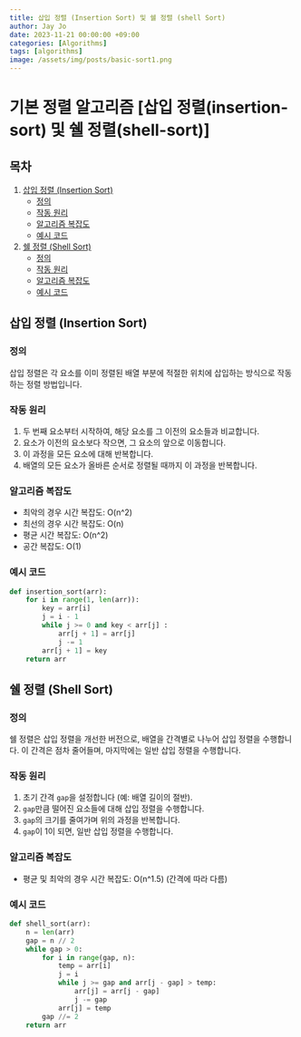 ```yaml
---
title: 삽입 정렬 (Insertion Sort) 및 쉘 정렬 (shell Sort)
author: Jay Jo
date: 2023-11-21 00:00:00 +09:00
categories: [Algorithms]
tags: [algorithms]
image: /assets/img/posts/basic-sort1.png
---
```


# 기본 정렬 알고리즘 [삽입 정렬(insertion-sort) 및 쉘 정렬(shell-sort)]

## 목차
1. [삽입 정렬 (Insertion Sort)](#삽입-정렬-insertion-sort)
   - [정의](#정의)
   - [작동 원리](#작동-원리)
   - [알고리즘 복잡도](#알고리즘-복잡도)
   - [예시 코드](#예시-코드)
2. [쉘 정렬 (Shell Sort)](#쉘-정렬-shell-sort)
   - [정의](#정의-1)
   - [작동 원리](#작동-원리-1)
   - [알고리즘 복잡도](#알고리즘-복잡도-1)
   - [예시 코드](#예시-코드-1)

<a name="삽입-정렬-insertion-sort"></a>
## 삽입 정렬 (Insertion Sort)

### 정의
삽입 정렬은 각 요소를 이미 정렬된 배열 부분에 적절한 위치에 삽입하는 방식으로 작동하는 정렬 방법입니다.

### 작동 원리
1. 두 번째 요소부터 시작하여, 해당 요소를 그 이전의 요소들과 비교합니다.
2. 요소가 이전의 요소보다 작으면, 그 요소의 앞으로 이동합니다.
3. 이 과정을 모든 요소에 대해 반복합니다.
4. 배열의 모든 요소가 올바른 순서로 정렬될 때까지 이 과정을 반복합니다.

### 알고리즘 복잡도
- 최악의 경우 시간 복잡도: O(n^2)
- 최선의 경우 시간 복잡도: O(n)
- 평균 시간 복잡도: O(n^2)
- 공간 복잡도: O(1)

### 예시 코드
```python
def insertion_sort(arr):
    for i in range(1, len(arr)):
        key = arr[i]
        j = i - 1
        while j >= 0 and key < arr[j] :
            arr[j + 1] = arr[j]
            j -= 1
        arr[j + 1] = key
    return arr
```

<a name="쉘-정렬-shell-sort"></a>
## 쉘 정렬 (Shell Sort)

### 정의
쉘 정렬은 삽입 정렬을 개선한 버전으로, 배열을 간격별로 나누어 삽입 정렬을 수행합니다. 이 간격은 점차 줄어들며, 마지막에는 일반 삽입 정렬을 수행합니다.

### 작동 원리
1. 초기 간격 `gap`을 설정합니다 (예: 배열 길이의 절반).
2. `gap`만큼 떨어진 요소들에 대해 삽입 정렬을 수행합니다.
3. `gap`의 크기를 줄여가며 위의 과정을 반복합니다.
4. `gap`이 1이 되면, 일반 삽입 정렬을 수행합니다.

### 알고리즘 복잡도
- 평균 및 최악의 경우 시간 복잡도: O(n^1.5) (간격에 따라 다름)

### 예시 코드
```python
def shell_sort(arr):
    n = len(arr)
    gap = n // 2
    while gap > 0:
        for i in range(gap, n):
            temp = arr[i]
            j = i
            while j >= gap and arr[j - gap] > temp:
                arr[j] = arr[j - gap]
                j -= gap
            arr[j] = temp
        gap //= 2
    return arr
```


